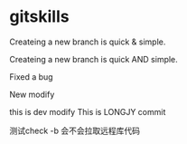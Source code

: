 # gitskills
Createing a new branch is quick & simple.

Createing a new branch is quick AND simple.

Fixed a bug

New modify

this is dev modify
This is LONGJY commit

测试check -b 会不会拉取远程库代码
